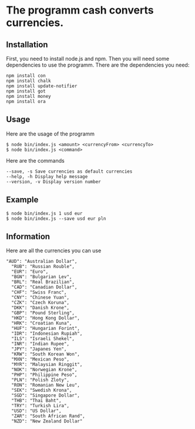 # The programm cash converts currencies.

## Installation

First, you need to install node.js and npm.
Then you will need some dependencies to use the programm.
There are the dependencies you need: 

```
npm install con
npm install chalk
npm install update-notifier
npm install got
npm install money
npm install ora
```

## Usage

Here are the usage of the programm

```
$ node bin/index.js <amount> <currencyFrom> <currencyTo>
$ node bin/index.js <command> 
```

Here are the commands

```
--save, -s Save currencies as default currencies
--help, -h Display help message
--version, -v Display version number
```

## Example

```
$ node bin/index.js 1 usd eur
$ node bin/index.js --save usd eur pln
```
## Information

Here are all the currencies you can use

```
"AUD": "Australian Dollar",
  "RUB": "Russian Rouble",
  "EUR": "Euro",
  "BGN": "Bulgarian Lev",
  "BRL": "Real Brazilian",
  "CAD": "Canadian Dollar",
  "CHF": "Swiss Franc",
  "CNY": "Chinese Yuan",
  "CZK": "Czech Koruna",
  "DKK": "Danish Krone",
  "GBP": "Pound Sterling",
  "HKD": "Hong Kong Dollar",
  "HRK": "Croatian Kuna",
  "HUF": "Hungarian Forint",
  "IDR": "Indonesian Rupiah",
  "ILS": "Israeli Shekel",
  "INR": "Indian Rupee",
  "JPY": "Japanes Yen",
  "KRW": "South Korean Won",
  "MXN": "Mexican Peso",
  "MYR": "Malaysian Ringgit",
  "NOK": "Norwegian Krone",
  "PHP": "Philippine Peso",
  "PLN": "Polish Zloty",
  "RON": "Romanian New Leu",
  "SEK": "Swedish Krona",
  "SGD": "Singapore Dollar",
  "THB": "Thai Baht",
  "TRY": "Turkish Lira",
  "USD": "US Dollar",
  "ZAR": "South African Rand",
  "NZD": "New Zealand Dollar"
 ```

